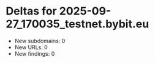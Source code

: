 # Deltas for 2025-09-27_170035_testnet.bybit.eu
- New subdomains: 0
- New URLs: 0
- New findings: 0
